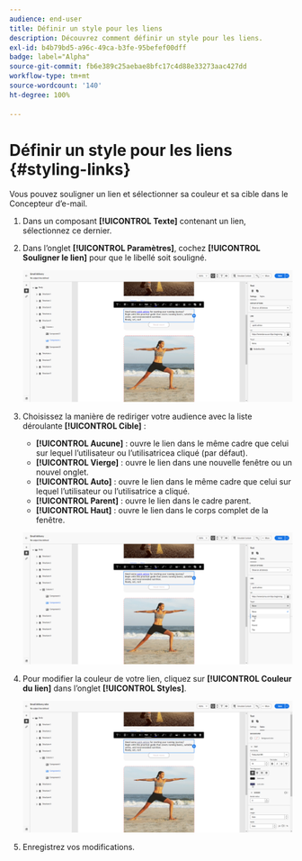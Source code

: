 ```yaml
---
audience: end-user
title: Définir un style pour les liens
description: Découvrez comment définir un style pour les liens.
exl-id: b4b79bd5-a96c-49ca-b3fe-95befef00dff
badge: label="Alpha"
source-git-commit: fb6e389c25aebae8bfc17c4d88e33273aac427dd
workflow-type: tm+mt
source-wordcount: '140'
ht-degree: 100%

---
```



# Définir un style pour les liens {#styling-links}

Vous pouvez souligner un lien et sélectionner sa couleur et sa cible dans le Concepteur d’e-mail.

1. Dans un composant **[!UICONTROL Texte]** contenant un lien, sélectionnez ce dernier.

1. Dans l’onglet **[!UICONTROL Paramètres]**, cochez **[!UICONTROL Souligner le lien]** pour que le libellé soit souligné.

   ![](assets/link_1.png)

1. Choisissez la manière de rediriger votre audience avec la liste déroulante **[!UICONTROL Cible]** :

   * **[!UICONTROL Aucune]** : ouvre le lien dans le même cadre que celui sur lequel l’utilisateur ou l’utilisatricea cliqué (par défaut).
   * **[!UICONTROL Vierge]** : ouvre le lien dans une nouvelle fenêtre ou un nouvel onglet.
   * **[!UICONTROL Auto]** : ouvre le lien dans le même cadre que celui sur lequel l’utilisateur ou l’utilisatrice a cliqué.
   * **[!UICONTROL Parent]** : ouvre le lien dans le cadre parent.
   * **[!UICONTROL Haut]** : ouvre le lien dans le corps complet de la fenêtre.

   ![](assets/link_2.png)

1. Pour modifier la couleur de votre lien, cliquez sur **[!UICONTROL Couleur du lien]** dans l’onglet **[!UICONTROL Styles]**.

   ![](assets/link_3.png)

1. Enregistrez vos modifications.
